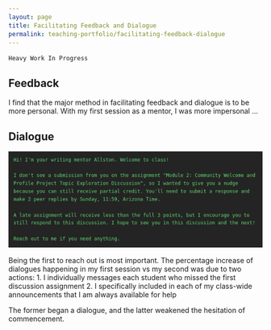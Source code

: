 ```yaml
---
layout: page
title: Facilitating Feedback and Dialogue
permalink: teaching-portfolio/facilitating-feedback-dialogue
---
```

`Heavy Work In Progress`

## Feedback
I find that the major method in facilitating feedback and dialogue is to be more personal. With my first session as a mentor, I was more impersonal ... 

## Dialogue

![](/assets/media/019.png)

Being the first to reach out is most important. The percentage increase of dialogues happening in my first session vs my second was due to two actions:
    1. I individually messages each student who missed the first discussion assignment
    2. I specifically included in each of my class-wide announcements that I am always available for help

The former began a dialogue, and the latter weakened the hesitation of commencement.
